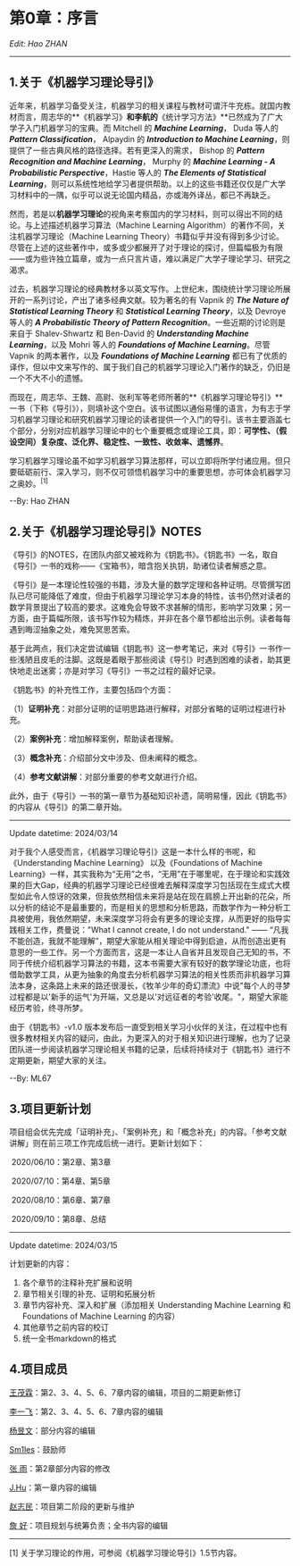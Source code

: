 # 第0章：序言

*Edit: Hao ZHAN*

---

## 1.关于《机器学习理论导引》

近年来，机器学习备受关注，机器学习的相关课程与教材可谓汗牛充栋。就国内教材而言，周志华的**《机器学习》**和李航的**《统计学习方法》**已然成为了广大学子入门机器学习的宝典。而 Mitchell 的 ***Machine Learning***， Duda 等人的 ***Pattern Classification***， Alpaydin 的 ***Introduction to Machine Learning***，则提供了一些古典风格的路径选择。若有更深入的需求， Bishop 的 ***Pattern Recognition and Machine Learning***， Murphy 的 ***Machine Learning - A Probabilistic Perspective***，Hastie 等人的 ***The Elements of Statistical Learning***，则可以系统性地给学习者提供帮助。以上的这些书籍还仅仅是广大学习材料中的一隅，似乎可以说无论国内精品，亦或海外译丛，都已不再缺乏。

然而，若是以**机器学习理论**的视角来考察国内的学习材料，则可以得出不同的结论。与上述描述机器学习算法（Machine Learning Algorithm）的著作不同，关注机器学习理论（Machine Learning Theory）书籍似乎并没有得到多少讨论。尽管在上述的这些著作中，或多或少都展开了对于理论的探讨，但篇幅极为有限——或为些许独立篇章，或为一点只言片语，难以满足广大学子理论学习、研究之渴求。

过去，机器学习理论的经典教材多以英文写作。上世纪末，围绕统计学习理论所展开的一系列讨论，产出了诸多经典文献。较为著名的有 Vapnik 的 ***The Nature of Statistical Learning Theory*** 和 ***Statistical Learning Theory***，以及 Devroye 等人的 ***A Probabilistic Theory of Pattern Recognition***。一些近期的讨论则是来自于 Shalev-Shwartz 和 Ben-David 的 ***Understanding Machine Learning***，以及 Mohri 等人的 ***Foundations of Machine Learning***。尽管 Vapnik 的两本著作，以及 ***Foundations of Machine Learning*** 都已有了优质的译作，但以中文来写作的、属于我们自己的机器学习理论入门著作的缺乏，仍旧是一个不大不小的遗憾。

而现在，周志华、王魏、高尉、张利军等老师所著的**《机器学习理论导引》**一书（下称《导引》），则填补这个空白。该书试图以通俗易懂的语言，为有志于学习机器学习理论和研究机器学习理论的读者提供一个入门的导引。该书主要涵盖七个部分，分别对应机器学习理论中的七个重要概念或理论工具，即：**可学性、（假设空间）复杂度、泛化界、稳定性、一致性、收敛率、遗憾界**。

学习机器学习理论虽不如学习机器学习算法那样，可以立即将所学付诸应用。但只要砥砺前行、深入学习，则不仅可领悟机器学习中的重要思想，亦可体会机器学习之奥妙。<sup>[1]</sup> 

--By: Hao ZHAN

## 2.关于《机器学习理论导引》NOTES

《导引》的NOTES，在团队内部又被戏称为《钥匙书》。《钥匙书》一名，取自《导引》一书的戏称——《宝箱书》，暗含抱关执钥，助诸位读者解惑之意。

《导引》是一本理论性较强的书籍，涉及大量的数学定理和各种证明。尽管撰写团队已尽可能降低了难度，但由于机器学习理论学习本身的特性，该书仍然对读者的数学背景提出了较高的要求。这难免会导致不求甚解的情形，影响学习效果；另一方面，由于篇幅所限，该书写作较为精炼，并非在各个章节都给出示例。读者每每遇到晦涩抽象之处，难免冥思苦索。

基于此两点，我们决定尝试编辑《钥匙书》这一参考笔记，来对《导引》一书作一些浅陋且皮毛的注脚。这既是着眼于那些阅读《导引》时遇到困难的读者，助其更快地走出迷雾；亦是对学习《导引》一书之过程的最好记录。

《钥匙书》的补充性工作，主要包括四个方面：

（1）**证明补充**：对部分证明的证明思路进行解释，对部分省略的证明过程进行补充。

（2）**案例补充**：增加解释案例，帮助读者理解。

（3）**概念补充**：介绍部分文中涉及、但未阐释的概念。

（4）**参考文献讲解**：对部分重要的参考文献进行介绍。

此外，由于《导引》一书的第一章节为基础知识补遗，简明易懂，因此《钥匙书》的内容从《导引》的第二章开始。

---
Update datetime: 2024/03/14

对于我个人感受而言，《机器学习理论导引》这是一本什么样的书呢，和《Understanding Machine Learning》 以及《Foundations of Machine Learning》一样，其实我称为“无用”之书，“无用”在于哪里呢，在于理论和实践效果的巨大Gap，经典的机器学习理论已经很难去解释深度学习包括现在生成式大模型如此令人惊讶的效果，但我依然相信未来将是站在现在肩膀上开出新的花朵，所以分析的结论不是最重要的，而是相关的思想和分析思路，而数学作为一种分析工具被使用，我依然期望，未来深度学习将会有更多的理论支撑，从而更好的指导实践相关工作，费曼说："What I cannot create, I do not understand." —— “凡我不能创造，我就不能理解”，期望大家能从相关理论中得到启迪，从而创造出更有意思的一些工作。另一个方面而言，这是一本让人自省并且发现自己无知的书，不同于传统介绍机器学习算法的书籍，这本书需要大家有较好的数学理论功底，也将借助数学工具，从更为抽象的角度去分析机器学习算法的相关性质而非机器学习算法本身，这条路上未来的路还很漫长，《牧羊少年的奇幻漂流》中说"每个人的寻梦过程都是以'新手的运气'为开端，又总是以'对远征者的考验'收尾。"，期望大家能经历考验，终寻所梦。

由于《钥匙书》-v1.0 版本发布后一直受到相关学习小伙伴的关注，在过程中也有很多教材相关内容的疑问，由此，为更深入的对于相关知识进行理解，也为了记录团队进一步阅读机器学习理论相关书籍的记录，后续将持续对于《钥匙书》进行不定期更新，期望大家的关注。

--By: ML67

## 3.项目更新计划

项目组会优先完成「证明补充」、「案例补充」和「概念补充」的内容。「参考文献讲解」则在前三项工作完成后统一进行。更新计划如下：

​	2020/06/10：第2章、第3章

​	2020/07/10：第4章、第5章

​	2020/08/10：第6章、第7章

​	2020/09/10：第8章、总结

---
Update datetime: 2024/03/15

计划更新的内容：
1. 各个章节的注释补充扩展和说明
2. 章节相关引理的补充、证明和拓展分析
3. 章节内容补充、深入和扩展（添加相关 Understanding Machine Learning 和 Foundations of Machine Learning 的内容）
4. 其他章节之前内容的校订 
5. 统一全书markdown的格式

## 4.项目成员

[王茂霖](https://github.com/mlw67)：第2、3、4、5、6、7章内容的编辑，项目的二期更新修订		

[李一飞](https://github.com/leafy-lee)：第2、3、4、5、6、7章内容的编辑

[杨昱文](https://github.com/youngfish42)：部分内容的编辑

[Sm1les](https://github.com/Sm1les)：鼓励师

[张	雨](https://github.com/Drizzle-Zhang)：第2章部分内容的修改

[J.Hu](https://github.com/inlmouse)：第一章内容的编辑

[赵志民](https://github.com/zhimin-z)：项目第二阶段的更新与维护

[詹	好](https://github.com/zhanhao93)：项目规划与统筹负责；全书内容的编辑






---

[1] 关于学习理论的作用，可参阅《机器学习理论导引》1.5节内容。

